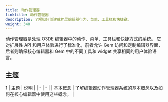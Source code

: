```yaml
---
title: 动作管理器
linktitle: 动作管理器
description: 了解如何创建或扩展编辑器行为、菜单、工具栏和快捷键。
weight: 340
---
```


动作管理器是处理 O3DE 编辑器中的动作、菜单、工具栏和快捷方式的系统。
它对扩展性 API 和用户体验进行了标准化，前者允许 Gem 访问和定制编辑器界面，后者则确保核心编辑器和 Gem 中的不同工具和 widget 共享相同的用户体验语言。

## 主题
1
| 主题 | 说明 |
| - | - |
| [基本概念](./fundamentals) | 了解编辑器动作管理器系统的基本概念以及如何在核心编辑器中使用这些概念。 |
